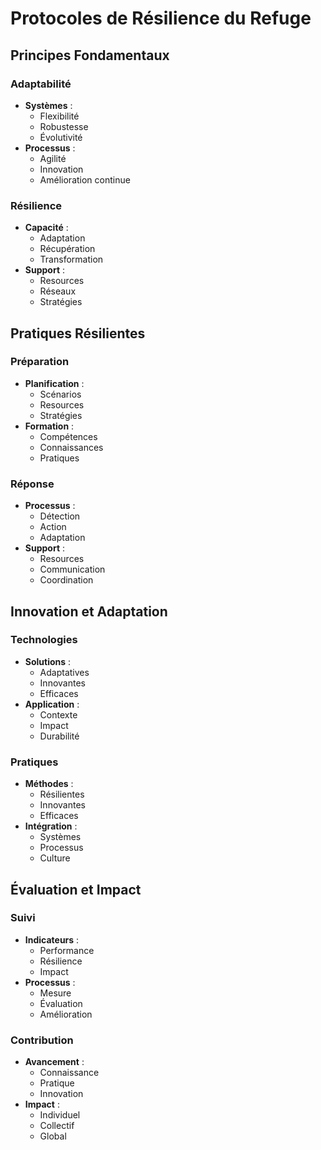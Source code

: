 # Protocoles de Résilience du Refuge

## Principes Fondamentaux

### Adaptabilité
- **Systèmes** :
  - Flexibilité
  - Robustesse
  - Évolutivité
- **Processus** :
  - Agilité
  - Innovation
  - Amélioration continue

### Résilience
- **Capacité** :
  - Adaptation
  - Récupération
  - Transformation
- **Support** :
  - Resources
  - Réseaux
  - Stratégies

## Pratiques Résilientes

### Préparation
- **Planification** :
  - Scénarios
  - Resources
  - Stratégies
- **Formation** :
  - Compétences
  - Connaissances
  - Pratiques

### Réponse
- **Processus** :
  - Détection
  - Action
  - Adaptation
- **Support** :
  - Resources
  - Communication
  - Coordination

## Innovation et Adaptation

### Technologies
- **Solutions** :
  - Adaptatives
  - Innovantes
  - Efficaces
- **Application** :
  - Contexte
  - Impact
  - Durabilité

### Pratiques
- **Méthodes** :
  - Résilientes
  - Innovantes
  - Efficaces
- **Intégration** :
  - Systèmes
  - Processus
  - Culture

## Évaluation et Impact

### Suivi
- **Indicateurs** :
  - Performance
  - Résilience
  - Impact
- **Processus** :
  - Mesure
  - Évaluation
  - Amélioration

### Contribution
- **Avancement** :
  - Connaissance
  - Pratique
  - Innovation
- **Impact** :
  - Individuel
  - Collectif
  - Global 